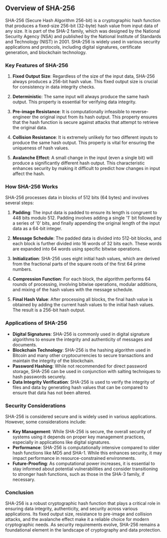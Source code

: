 ## Overview of SHA-256

SHA-256 (Secure Hash Algorithm 256-bit) is a cryptographic hash function that produces a fixed-size 256-bit (32-byte) hash value from input data of any size. It is part of the SHA-2 family, which was designed by the National Security Agency (NSA) and published by the National Institute of Standards and Technology (NIST) in 2001. SHA-256 is widely used in various security applications and protocols, including digital signatures, certificate generation, and blockchain technology.

### Key Features of SHA-256

1. **Fixed Output Size**: Regardless of the size of the input data, SHA-256 always produces a 256-bit hash value. This fixed output size is crucial for consistency in data integrity checks.

2. **Deterministic**: The same input will always produce the same hash output. This property is essential for verifying data integrity.

3. **Pre-image Resistance**: It is computationally infeasible to reverse-engineer the original input from its hash output. This property ensures that the hash function is secure against attacks that attempt to retrieve the original data.

4. **Collision Resistance**: It is extremely unlikely for two different inputs to produce the same hash output. This property is vital for ensuring the uniqueness of hash values.

5. **Avalanche Effect**: A small change in the input (even a single bit) will produce a significantly different hash output. This characteristic enhances security by making it difficult to predict how changes in input affect the hash.

### How SHA-256 Works

SHA-256 processes data in blocks of 512 bits (64 bytes) and involves several steps:

1. **Padding**: The input data is padded to ensure its length is congruent to 448 bits modulo 512. Padding involves adding a single '1' bit followed by a series of '0' bits, and finally appending the original length of the input data as a 64-bit integer.

2. **Message Schedule**: The padded data is divided into 512-bit blocks, and each block is further divided into 16 words of 32 bits each. These words are expanded into 64 words using specific bitwise operations.

3. **Initialization**: SHA-256 uses eight initial hash values, which are derived from the fractional parts of the square roots of the first 64 prime numbers.

4. **Compression Function**: For each block, the algorithm performs 64 rounds of processing, involving bitwise operations, modular additions, and mixing of the hash values with the message schedule.

5. **Final Hash Value**: After processing all blocks, the final hash value is obtained by adding the current hash values to the initial hash values. The result is a 256-bit hash output.

### Applications of SHA-256

- **Digital Signatures**: SHA-256 is commonly used in digital signature algorithms to ensure the integrity and authenticity of messages and documents.
- **Blockchain Technology**: SHA-256 is the hashing algorithm used in Bitcoin and many other cryptocurrencies to secure transactions and maintain the integrity of the blockchain.
- **Password Hashing**: While not recommended for direct password storage, SHA-256 can be used in conjunction with salting techniques to hash passwords securely.
- **Data Integrity Verification**: SHA-256 is used to verify the integrity of files and data by generating hash values that can be compared to ensure that data has not been altered.

### Security Considerations

SHA-256 is considered secure and is widely used in various applications. However, some considerations include:

- **Key Management**: While SHA-256 is secure, the overall security of systems using it depends on proper key management practices, especially in applications like digital signatures.
- **Performance**: SHA-256 is computationally intensive compared to older hash functions like MD5 and SHA-1. While this enhances security, it may impact performance in resource-constrained environments.
- **Future-Proofing**: As computational power increases, it is essential to stay informed about potential vulnerabilities and consider transitioning to stronger hash functions, such as those in the SHA-3 family, if necessary.

### Conclusion

SHA-256 is a robust cryptographic hash function that plays a critical role in ensuring data integrity, authenticity, and security across various applications. Its fixed output size, resistance to pre-image and collision attacks, and the avalanche effect make it a reliable choice for modern cryptographic needs. As security requirements evolve, SHA-256 remains a foundational element in the landscape of cryptography and data protection.